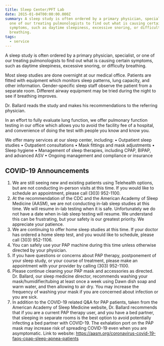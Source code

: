 ```yaml
---
title: Sleep Center/PFT Lab
date: 2015-01-04T00:00:00.000Z
summary: A sleep study is often ordered by a primary physician, specialist, or
  one of our treating pulmonologists to find out what is causing certain
  symptoms, such as daytime sleepiness, excessive snoring, or difficulty
  breathing.
tags:
  - service
---
```

A sleep study is often ordered by a primary physician, specialist, or one of our treating pulmonologists to find out what is causing certain symptoms, such as daytime sleepiness, excessive snoring, or difficulty breathing.

Most sleep studies are done overnight at our medical office. Patients are fitted with equipment which monitors sleep patterns, lung capacity, and other information. Gender-specific sleep staff observe the patient from a separate room. Different airway equipment may be tried during the night to see if breathing improves.

Dr. Ballard reads the study and makes his recommendations to the referring physician.

In an effort to fully evaluate lung function, we offer pulmonary function testing in our office which allows you to avoid the facility fee of a hospital, and convenience of doing the test with people you know and know you.

We offer many services at our sleep center, including: • Outpatient sleep studies • Outpatient consultations
• Mask fittings and mask adjustments
• Sleep hygiene
• Management of sleep therapies, including CPAP, BIPAP, and advanced ASV
• Ongoing management and compliance or insurance

## COVID-19 Announcements

1. We are still seeing new and existing patients using Telehealth options, but are not conducting in-person visits at this time. If you would like to schedule an appointment, please call (303) 952-1100.
2. At the recommendation of the CDC and the American Academy of Sleep Medicine (AASM), we are not conducting in-lab sleep studies at this time. We will resume in-lab testing when it is safe. Unfortunately we do not have a date when in-lab sleep testing will resume. We understand this can be frustrating, but your safety is our greatest priority. We appreciate your patience.
3. We are continuing to offer home sleep studies at this time. If your doctor has ordered a home sleep test, and you would like to schedule, please call (303) 952-1106.
4. You can safely use your PAP machine during this time unless otherwise directed by your physician.
5. If you have questions or concerns about PAP therapy, postponement of your sleep study, or your course of treatment, please make an appointment with your provider by calling (303) 952-1100.
6. Please continue cleaning your PAP mask and accessories as directed. Dr. Ballard, our sleep medicine director, recommends washing your mask/humidifier/tubing at least once a week using Dawn dish soap and warm water, and then allowing to air dry. You may increase the frequency of washing your mask if you are concerned about infection or you are sick.
7. In addition to the COVID-19 related Q&A for PAP patients, taken from the American Academy of Sleep Medicine website, Dr. Ballard recommends that if you are a current PAP therapy user, and you have a bed partner, that sleeping in separate rooms is the best option to avoid potentially infecting a bed partner with COVID-19. The exhalation port on the PAP mask may increase risk of spreading COVID-19 even when you are asymptomatic. Link to website: https://aasm.org/coronavirus-covid-19-faqs-cpap-sleep-apnea-patients